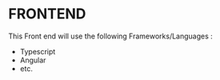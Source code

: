 # FRONTEND
This Front end will use the following Frameworks/Languages :
- Typescript
- Angular
- etc. <!-- todo -->
